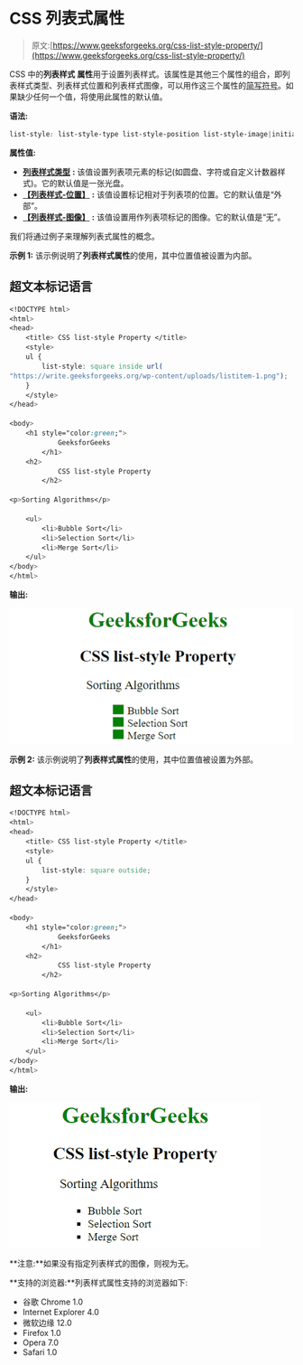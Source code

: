 # CSS 列表式属性

> 原文:[https://www.geeksforgeeks.org/css-list-style-property/](https://www.geeksforgeeks.org/css-list-style-property/)

CSS 中的**列表样式** **属性**用于设置列表样式。该属性是其他三个属性的组合，即列表样式类型、列表样式位置和列表样式图像，可以用作这三个属性的[简写符号](geeksforgeeks.org/css-shorthand-properties/)。如果缺少任何一个值，将使用此属性的默认值。

**语法:**

```css
list-style: list-style-type list-style-position list-style-image|initial|inherit;
```

**属性值:**

*   [**列表样式类型**](https://www.geeksforgeeks.org/css-list-style-type-property/) **:** 该值设置列表项元素的标记(如圆盘、字符或自定义计数器样式)。它的默认值是一张光盘。
*   [**【列表样式-位置】**](https://www.geeksforgeeks.org/css-list-style-position-property/) **:** 该值设置标记相对于列表项的位置。它的默认值是“外部”。
*   [**【列表样式-图像】**](https://www.geeksforgeeks.org/css-list-style-image-property/) **:** 该值设置用作列表项标记的图像。它的默认值是“无”。

我们将通过例子来理解列表式属性的概念。

**示例 1:** 该示例说明了**列表样式属性**的使用，其中位置值被设置为内部。

## 超文本标记语言

```css
<!DOCTYPE html>
<html>
<head>
    <title> CSS list-style Property </title>
    <style>
    ul {
        list-style: square inside url(
"https://write.geeksforgeeks.org/wp-content/uploads/listitem-1.png");
    }
    </style>
</head>

<body>
    <h1 style="color:green;">
            GeeksforGeeks
        </h1>
    <h2>
            CSS list-style Property
        </h2>

<p>Sorting Algorithms</p>

    <ul>
        <li>Bubble Sort</li>
        <li>Selection Sort</li>
        <li>Merge Sort</li>
    </ul>
</body>
</html>
```

**输出:**

![liststyle](img/79691c13d41e559ceb8aca1415bd7475.png)

**示例 2:** 该示例说明了**列表样式属性**的使用，其中位置值被设置为外部。

## 超文本标记语言

```css
<!DOCTYPE html>
<html>
<head>
    <title> CSS list-style Property </title>
    <style>
    ul {
        list-style: square outside;
    }
    </style>
</head>

<body>
    <h1 style="color:green;">
            GeeksforGeeks
        </h1>
    <h2>
            CSS list-style Property
        </h2>

<p>Sorting Algorithms</p>

    <ul>
        <li>Bubble Sort</li>
        <li>Selection Sort</li>
        <li>Merge Sort</li>
    </ul>
</body>
</html>
```

**输出:**

![liststyle](img/72b78591935d25af831e746556cdc6ac.png)

**注意:**如果没有指定列表样式的图像，则视为无。

**支持的浏览器:**列表样式属性支持的浏览器如下:

*   谷歌 Chrome 1.0
*   Internet Explorer 4.0
*   微软边缘 12.0
*   Firefox 1.0
*   Opera 7.0
*   Safari 1.0